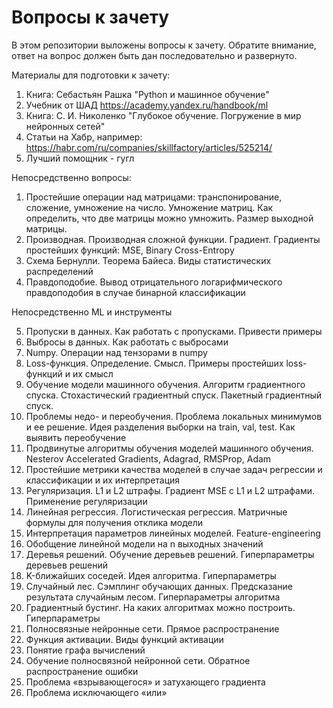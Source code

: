 # Вопросы к зачету

В этом репозитории выложены вопросы к зачету. Обратите внимание, ответ на вопрос должен быть дан последовательно и развернуто.

Материалы для подготовки к зачету:
1. Книга: Себастьян Рашка "Python и машинное обучение"
2. Учебник от ШАД https://academy.yandex.ru/handbook/ml
3. Книга: С. И. Николенко "Глубокое обучение. Погружение в мир нейронных сетей"
4. Статьи на Хабр, например: https://habr.com/ru/companies/skillfactory/articles/525214/
5. Лучший помощник - гугл

Непосредственно вопросы:
1.	Простейшие операции над матрицами: транспонирование, сложение, умножение на число. Умножение матриц. Как определить, что две матрицы можно умножить. Размер выходной матрицы.
2.	Производная. Производная сложной функции. Градиент. Градиенты простейших функций: MSE, Binary Cross-Entropy
3.	Схема Бернулли. Теорема Байеса. Виды статистических распределений
4.	Правдоподобие. Вывод отрицательного логарифмического правдоподобия в случае бинарной классификации

Непосредственно ML и инструменты

5.	Пропуски в данных. Как работать с пропусками. Привести примеры
6.	Выбросы в данных. Как работать с выбросами
7.	Numpy. Операции над тензорами в numpy
8.	Loss-функция. Определение. Смысл. Примеры простейших loss-функций и их смысл
9.	Обучение модели машинного обучения. Алгоритм градиентного спуска. Стохастический градиентный спуск. Пакетный градиентный спуск. 
10.	Проблемы недо- и переобучения. Проблема локальных минимумов и ее решение. Идея разделения выборки на train, val, test. Как выявить переобучение
11.	Продвинутые алгоритмы обучения моделей машинного обучения. Nesterov Accelerated Gradients, Adagrad, RMSProp, Adam
12.	Простейшие метрики качества моделей в случае задач регрессии и классификации и их интерпретация
13.	Регуляризация. L1 и L2 штрафы. Градиент MSE с L1 и L2 штрафами. Применение регуляризации
14.	Линейная регрессия. Логистическая регрессия. Матричные формулы для получения отклика модели
15.	Интерпретация параметров линейных моделей. Feature-engineering
16.	Обобщение линейной модели на n выходных значений
17.	Деревья решений. Обучение деревьев решений. Гиперпараметры деревьев решений
18.	K-ближайших соседей. Идея алгоритма. Гиперпараметры
19.	Случайный лес. Сэмплинг обучающих данных. Предсказание результата случайным лесом. Гиперпараметры алгоритма
20.	Градиентный бустинг. На каких алгоритмах можно построить.  Гиперпараметры
21.	Полносвязные нейронные сети. Прямое распространение
22.	Функция активации. Виды функций активации
23.	Понятие графа вычислений
24.	Обучение полносвязной нейронной сети. Обратное распространение ошибки
25.	Проблема «взрывающегося» и затухающего градиента
26.	Проблема исключающего «или»
